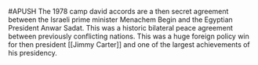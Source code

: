 #APUSH
The 1978 camp david accords are a then secret agreement between the Israeli  prime minister Menachem Begin and the Egyptian President Anwar Sadat. This was a historic bilateral peace agreement between previously conflicting nations. This was a huge foreign policy win for then president [[Jimmy Carter]] and one of the largest achievements of his presidency. 